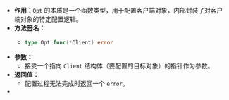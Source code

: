 - **作用：**`Opt` 的本质是一个函数类型，用于配置客户端对象，内部封装了对客户端对象的特定配置逻辑。
- **方法签名：**
	- ```go
	  type Opt func(*Client) error
	  ```
- **参数：**
	- 接受一个指向 `Client` 结构体（要配置的目标对象）的指针作为参数。
- **返回值：**
	- 配置过程无法完成时返回一个 `error`。
-